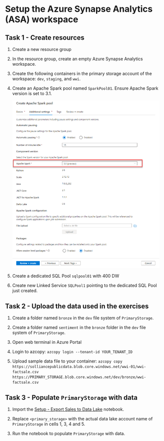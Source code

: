 # Setup the Azure Synapse Analytics (ASA) workspace

## Task 1 - Create resources

1. Create a new resource group

2. In the resource group, create an empty Azure Synapse Analytics workspace.

3. Create the following containers in the primary storage account of the workspace: `dev`, `staging`, and `wwi`.

4. Create an Apache Spark pool named `SparkPool01`. Ensure Apache Spark version is set to 3.1.

    ![Create Apache Spark pool page is open. Apache Spark version set to 3.1 is highlighted.](media/spark-version-selection.png "Spark Version Selection")

5. Create a dedicated SQL Pool `sqlpool01` with 400 DW

6. Create new Linked Service `SQLPool1` pointing to the dedicated SQL Pool just created.

## Task 2 - Upload the data used in the exercises

1. Create a folder named `bronze` in the `dev` file system of `PrimaryStorage`.

2. Create a folder named `sentiment` in the `bronze` folder in the `dev` file system of `PrimaryStorage`.

3. Open web terminal in Azure Portal

4. Login to azcopy: `azcopy login --tenant-id YOUR_TENANT_ID`

5. Upload sample data file to your container: `azcopy copy https://solliancepublicdata.blob.core.windows.net/wwi-01/wwi-factsale.csv https://PRIMARY_STORAGE.blob.core.windows.net/dev/bronze/wwi-factsale.csv`


## Task 3 - Populate `PrimaryStorage` with data

1. Import the [Setup - Export Sales to Data Lake](./artifacts/00/notebooks/Setup%20-%20Export%20Sales%20to%20Data%20Lake.ipynb) notebook.

2. Replace `<primary_storage>` with the actual data lake account name of `PrimaryStorage` in cells 1, 3, 4 and 5.

3. Run the notebook to populate `PrimaryStorage` with data.



